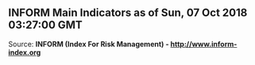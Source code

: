 ## INFORM Main Indicators as of Sun, 07 Oct 2018 03:27:00 GMT

Source: **INFORM (Index For Risk Management) - http://www.inform-index.org**